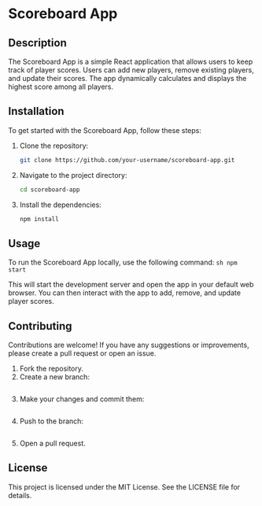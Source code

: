 # Scoreboard App

## Description
The Scoreboard App is a simple React application that allows users to keep track of player scores. Users can add new players, remove existing players, and update their scores. The app dynamically calculates and displays the highest score among all players.

## Installation
To get started with the Scoreboard App, follow these steps:

1. Clone the repository:
    ```sh
    git clone https://github.com/your-username/scoreboard-app.git
    ```
2. Navigate to the project directory:
    ```sh
    cd scoreboard-app
    ```
3. Install the dependencies:
    ```sh
    npm install
    ```

## Usage
To run the Scoreboard App locally, use the following command:
    ```sh
    npm start
    ```

This will start the development server and open the app in your default web browser. You can then interact with the app to add, remove, and update player scores.

## Contributing

Contributions are welcome! If you have any suggestions or improvements, please create a pull request or open an issue.

1. Fork the repository.
2. Create a new branch:
    ```git checkout -b feature/your-feature-name
    ```
3. Make your changes and commit them:
    ```git commit -m 'Add some feature'
    ```
4. Push to the branch:
    ```git push origin feature/your-feature-name
    ```
5. Open a pull request.

## License
This project is licensed under the MIT License. See the LICENSE file for details.
